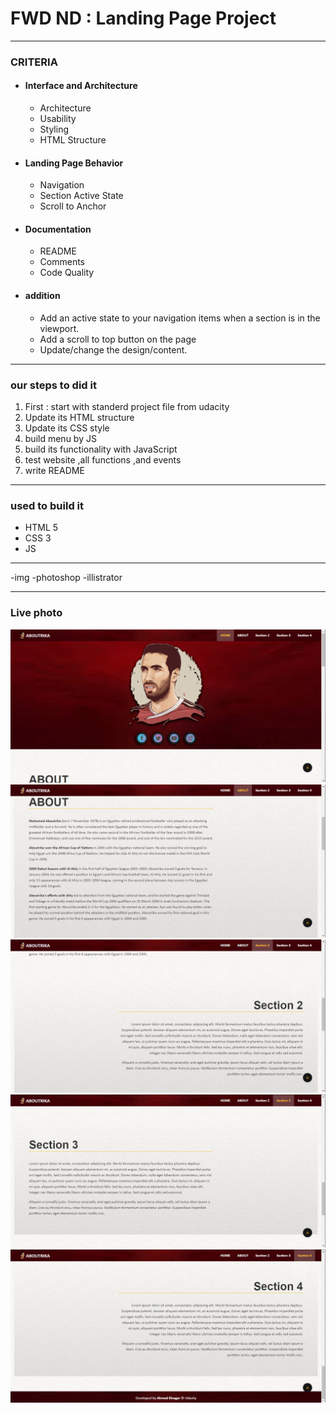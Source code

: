 # FWD ND : Landing Page Project

<hr>

### CRITERIA

- #### Interface and Architecture

  - Architecture
  - Usability
  - Styling
  - HTML Structure

- #### Landing Page Behavior

  - Navigation
  - Section Active State
  - Scroll to Anchor

- #### Documentation

  - README
  - Comments
  - Code Quality

- #### addition
  - Add an active state to your navigation items when a section is in the viewport.
  - Add a scroll to top button on the page
  - Update/change the design/content.

<hr>

### our steps to did it

1. First : start with standerd project file from udacity
2. Update its HTML structure
3. Update its CSS style
4. build menu by JS
5. build its functionality with JavaScript
6. test website ,all functions ,and events
7. write README

<hr>

### used to build it

- HTML 5
- CSS 3
- JS
---
-img
  -photoshop
  -illistrator
  
<hr>

### Live photo

![live 1](/live-photo/1.png)
![live 2](/live-photo/2.png)
![live 3](/live-photo/3.png)
![live 4](/live-photo/4.png)
![live 5](/live-photo/5.png)
